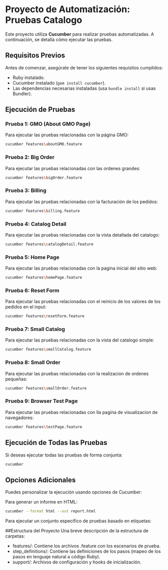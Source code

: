 # Proyecto de Automatización: Pruebas Catalogo

Este proyecto utiliza **Cucumber** para realizar pruebas automatizadas. A continuación, se detalla cómo ejecutar las pruebas.

## Requisitos Previos

Antes de comenzar, asegúrate de tener los siguientes requisitos cumplidos:

- Ruby instalado.
- Cucumber instalado (`gem install cucumber`).
- Las dependencias necesarias instaladas (usa `bundle install` si usas Bundler).

## Ejecución de Pruebas

### Prueba 1: GMO (About GMO Page)

Para ejecutar las pruebas relacionadas con la página GMO:

```bash
cucumber features\aboutGMO.feature
```
### Prueba 2: Big Order 

Para ejecutar las pruebas relacionadas con las ordenes grandes:

```bash
cucumber features\bigOrder.feature
```
### Prueba 3: Billing

Para ejecutar las pruebas relacionadas con la facturación de los pedidos:

```bash
cucumber features\billing.feature
```
### Prueba 4: Catalog Detail

Para ejecutar las pruebas relacionadas con la vista detallada del catalogo:

```bash
cucumber features\catalogDetail.feature
```
### Prueba 5: Home Page

Para ejecutar las pruebas relacionadas con la pagina inicial del sitio web:

```bash
cucumber features\homePage.feature
```
### Prueba 6: Reset Form

Para ejecutar las pruebas relacionadas con el reinicio de los valores de los pedidos en el input:

```bash
cucumber features\resetForm.feature
```
### Prueba 7: Small Catalog

Para ejecutar las pruebas relacionadas con la vista del catalogo simple:

```bash
cucumber features\smallCatalog.feature
```
### Prueba 8: Small Order

Para ejecutar las pruebas relacionadas con la realizacion de ordenes pequeñas:

```bash
cucumber features\smallOrder.feature
```
### Prueba 9: Browser Test Page

Para ejecutar las pruebas relacionadas con lla pagina de visualizacion de navegadores:

```bash
cucumber features\testPage.feature
```
## Ejecución de Todas las Pruebas
Si deseas ejecutar todas las pruebas de forma conjunta:

```bash
cucumber
```

## Opciones Adicionales
Puedes personalizar la ejecución usando opciones de Cucumber:

Para generar un informe en HTML:

```bash
cucumber --format html --out report.html
```
Para ejecutar un conjunto específico de pruebas basado en etiquetas:

##Estructura del Proyecto
Una breve descripción de la estructura de carpetas:

- features/: Contiene los archivos .feature con los escenarios de prueba.
- step_definitions/: Contiene las definiciones de los pasos (mapeo de los pasos en lenguaje natural a código Ruby).
- support/: Archivos de configuración y hooks de inicialización.
